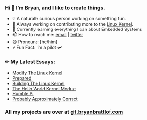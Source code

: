 ### Hi 👋 I’m Bryan, and I like to create things.

- 💡 A naturally curious person working on something fun.
- 🔭 Always working on contributing more to the [Linux Kernel].
- 🌱 Currently learning everything I can about Embedded Systems
- 📫 How to reach me: [email] | [twitter]
- 😄 Pronouns: [he/him]
- ⚡ Fun Fact: I’m a pilot 🛩️

### ✏ My Latest Essays:
<!-- BLOG-POST-LIST:START -->
- [Modify The Linux Kernel](https://bryanbrattlof.com/modify-the-linux-kernel/)
- [Prepared](https://bryanbrattlof.com/prepared/)
- [Building The Linux Kernel](https://bryanbrattlof.com/building-the-linux-kernel/)
- [The Hello World Kernel Module](https://bryanbrattlof.com/the-hello-world-kernel-module/)
- [Humble Pi](https://bryanbrattlof.com/humble-pi/)
- [Probably Approximately Correct](https://bryanbrattlof.com/probably-approximately-correct/)
<!-- BLOG-POST-LIST:END --> 

### All my projects are over at [git.bryanbrattlof.com]

[email]: mailto:hello@bryanbrattlof.com
[git.bryanbrattlof.com]: https://git.bryanbrattlof.com
[Linux Kernel]: https://git.kernel.org/pub/scm/linux/kernel/git/torvalds/linux.git/log/?qt=author&q=hello%40bryanbrattlof.com
[twitter]: https://twitter.com/bryanbrattlof

<!--
Here are some ideas to get you started:

- 🔭 I’m currently working on ...
- 🌱 I’m currently learning ...
- 👯 I’m looking to collaborate on ...
- 🤔 I’m looking for help with ...
- 💬 Ask me about ...
- 📫 How to reach me: ...
- 😄 Pronouns: ...
- ⚡ Fun fact: ...
-->
